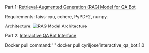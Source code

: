 Part 1: [Retrieval-Augmented Generation (RAG) Model for QA Bot](<Retrieval-Augmented Generation (RAG) Model for QA Bot>)

Requirements: faiss-cpu, cohere, PyPDF2, numpy.

Architecture:
![RAG Model Architecture](https://github.com/user-attachments/assets/5efd11a4-56e1-4ada-a07a-daed2d2807ef)


Part 2: [Interactive QA Bot Interface](<>)

Docker pull command: 
''' docker pull cyriljose/interactive_qa_bot:1.0
